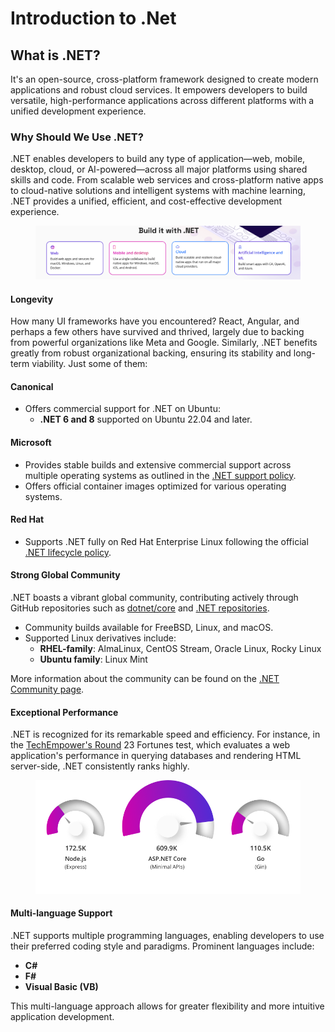 # Introduction to .Net

## What is .NET?

It's an open-source, cross-platform framework designed to create modern applications and robust cloud services. It empowers developers to build versatile, high-performance applications across different platforms with a unified development experience.

### Why Should We Use .NET?

.NET enables developers to build any type of application—web, mobile, desktop, cloud, or AI-powered—across all major platforms using shared skills and code. From scalable web services and cross-platform native apps to cloud-native solutions and intelligent systems with machine learning, .NET provides a unified, efficient, and cost-effective development experience.

<figure><img src="../.gitbook/assets/{7B9824C5-DE0B-463F-9F39-8DB9E5A9D003}.png" alt=""><figcaption></figcaption></figure>

#### Longevity

How many UI frameworks have you encountered? React, Angular, and perhaps a few others have survived and thrived, largely due to backing from powerful organizations like Meta and Google. Similarly, .NET benefits greatly from robust organizational backing, ensuring its stability and long-term viability. Just some of them:&#x20;

#### Canonical

* Offers commercial support for .NET on Ubuntu:
  * **.NET 6 and 8** supported on Ubuntu 22.04 and later.

#### Microsoft

* Provides stable builds and extensive commercial support across multiple operating systems as outlined in the [.NET support policy](https://github.com/dotnet/core/blob/main/support.md).
* Offers official container images optimized for various operating systems.

#### Red Hat

* Supports .NET fully on Red Hat Enterprise Linux following the official [.NET lifecycle policy](https://github.com/dotnet/core/blob/main/support.md).

#### Strong Global Community

.NET boasts a vibrant global community, contributing actively through GitHub repositories such as [dotnet/core](https://github.com/dotnet/core) and [.NET repositories](https://github.com/dotnet).

* Community builds available for FreeBSD, Linux, and macOS.
* Supported Linux derivatives include:
  * **RHEL-family**: AlmaLinux, CentOS Stream, Oracle Linux, Rocky Linux
  * **Ubuntu family**: Linux Mint

More information about the community can be found on the [.NET Community page](https://dotnet.microsoft.com/en-us/platform/community).

#### Exceptional Performance

.NET is recognized for its remarkable speed and efficiency. For instance, in the [TechEmpower's Round](https://www.techempower.com/benchmarks/#section=data-r23\&hw=ph\&test=fortune) 23 Fortunes test, which evaluates a web application's performance in querying databases and rendering HTML server-side, .NET consistently ranks highly.

<figure><img src="../.gitbook/assets/image.png" alt=""><figcaption></figcaption></figure>

#### Multi-language Support

.NET supports multiple programming languages, enabling developers to use their preferred coding style and paradigms. Prominent languages include:

* **C#**
* **F#**
* **Visual Basic (VB)**

This multi-language approach allows for greater flexibility and more intuitive application development.
